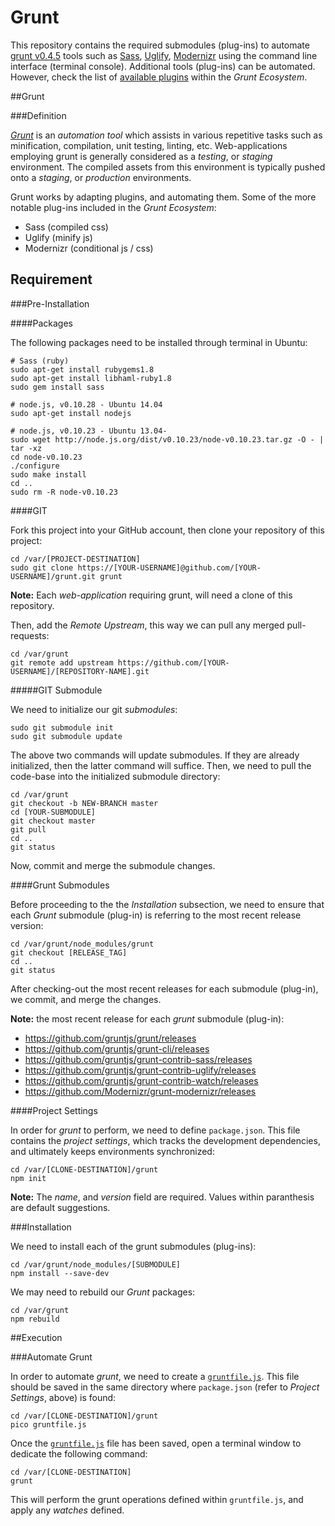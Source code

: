 Grunt
=====

This repository contains the required submodules (plug-ins) to automate [grunt v0.4.5](http://gruntjs.com) tools such as [Sass](https://github.com/gruntjs/grunt-contrib-sass), [Uglify](https://github.com/gruntjs/grunt-contrib-uglify), [Modernizr](https://github.com/Modernizr/grunt-modernizr) using the command line interface (terminal console).  Additional tools (plug-ins) can be automated.  However, check the list of [available plugins](http://gruntjs.com/plugins) within the *Grunt Ecosystem*.

##Grunt

###Definition

[*Grunt*](http://gruntjs.com) is an *automation tool* which assists in various repetitive tasks such as minification, compilation, unit testing, linting, etc.  Web-applications employing grunt is generally considered as a *testing*, or *staging* environment.  The compiled assets from this environment is typically pushed onto a *staging*, or *production* environments.

Grunt works by adapting plugins, and automating them.  Some of the more notable plug-ins included in the *Grunt Ecosystem*:

- Sass (compiled css)
- Uglify (minify js)
- Modernizr (conditional js / css)

## Requirement

###Pre-Installation

####Packages

The following packages need to be installed through terminal in Ubuntu:

```
# Sass (ruby)
sudo apt-get install rubygems1.8
sudo apt-get install libhaml-ruby1.8
sudo gem install sass

# node.js, v0.10.28 - Ubuntu 14.04
sudo apt-get install nodejs

# node.js, v0.10.23 - Ubuntu 13.04-
sudo wget http://node.js.org/dist/v0.10.23/node-v0.10.23.tar.gz -O - | tar -xz
cd node-v0.10.23
./configure
sudo make install
cd ..
sudo rm -R node-v0.10.23
```

####GIT

Fork this project into your GitHub account, then clone your repository of this project:

```
cd /var/[PROJECT-DESTINATION]
sudo git clone https://[YOUR-USERNAME]@github.com/[YOUR-USERNAME]/grunt.git grunt
```

**Note:** Each *web-application* requiring grunt, will need a clone of this repository.

Then, add the *Remote Upstream*, this way we can pull any merged pull-requests:

```
cd /var/grunt
git remote add upstream https://github.com/[YOUR-USERNAME]/[REPOSITORY-NAME].git
```

#####GIT Submodule

We need to initialize our git *submodules*:

```
sudo git submodule init
sudo git submodule update
```

The above two commands will update submodules.  If they are already initialized, then the latter command will suffice.  Then, we need to pull the code-base into the initialized submodule directory:

```
cd /var/grunt
git checkout -b NEW-BRANCH master
cd [YOUR-SUBMODULE]
git checkout master
git pull
cd ..
git status
```

Now, commit and merge the submodule changes.

####Grunt Submodules

Before proceeding to the the *Installation* subsection, we need to ensure that each *Grunt* submodule (plug-in) is referring to the most recent release version:

```
cd /var/grunt/node_modules/grunt
git checkout [RELEASE_TAG]
cd ..
git status
```

After checking-out the most recent releases for each submodule (plug-in), we commit, and merge the changes.

**Note:** the most recent release for each *grunt* submodule (plug-in):

- https://github.com/gruntjs/grunt/releases
- https://github.com/gruntjs/grunt-cli/releases
- https://github.com/gruntjs/grunt-contrib-sass/releases
- https://github.com/gruntjs/grunt-contrib-uglify/releases
- https://github.com/gruntjs/grunt-contrib-watch/releases
- https://github.com/Modernizr/grunt-modernizr/releases

####Project Settings

In order for *grunt* to perform, we need to define `package.json`.  This file contains the *project settings*, which tracks the development dependencies, and ultimately keeps environments synchronized:

```
cd /var/[CLONE-DESTINATION]/grunt
npm init
```

**Note:** The *name*, and *version* field are required.  Values within paranthesis are default suggestions.

###Installation

We need to install each of the grunt submodules (plug-ins):

```
cd /var/grunt/node_modules/[SUBMODULE]
npm install --save-dev
```

We may need to rebuild our *Grunt* packages:

```
cd /var/grunt
npm rebuild
```

##Execution

###Automate Grunt

In order to automate *grunt*, we need to create a [`gruntfile.js`](https://gist.github.com/jeff1evesque/b98560d6c4d9914049f9).  This file should be saved in the same directory where `package.json` (refer to *Project Settings*, above) is found:

```
cd /var/[CLONE-DESTINATION]/grunt
pico gruntfile.js
```

Once the [`gruntfile.js`](https://gist.github.com/jeff1evesque/b98560d6c4d9914049f9) file has been saved, open a terminal window to dedicate the following command:

```
cd /var/[CLONE-DESTINATION]
grunt
```

This will perform the grunt operations defined within `gruntfile.js`, and apply any *watches* defined.
